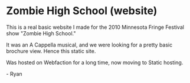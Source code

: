 # Zombie High School (website)

This is a real basic website I made for the 2010 Minnesota Fringe Festival show "Zombie High School."

It was an A Cappella musical, and we were looking for a pretty basic brochure view. Hence this static site. 

Was hosted on Webfaction for a long time, now moving to Static hosting.

\- Ryan 
